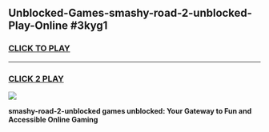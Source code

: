 
## Unblocked-Games-smashy-road-2-unblocked-Play-Online #3kyg1
<h3>
<a href="https://news.freeplayer.one?title=smashy-road-2-unblocked&ref=3">CLICK TO PLAY</a></h3>
<hr>

<h3>
<a href="https://news.freeplayer.one?title=smashy-road-2-unblocked&ref=3">CLICK 2 PLAY</a>
  
</h3>

<a href="https://news.freeplayer.one?title=smashy-road-2-unblocked&ref=3"><img src="https://clearcache.store/games.png"></a>


**smashy-road-2-unblocked games unblocked: Your Gateway to Fun and Accessible Online Gaming**
